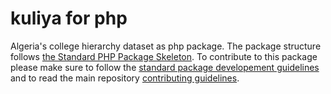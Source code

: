 # kuliya for php

Algeria's college hierarchy dataset as php package.
The package structure follows [the Standard PHP Package Skeleton](https://github.com/php-pds/skeleton).
To contribute to this package please make sure to follow the [standard package developement guidelines](http://phppackagechecklist.com/) and to read the main repository [contributing guidelines](../.github/CONTRIBUTING.md). 
